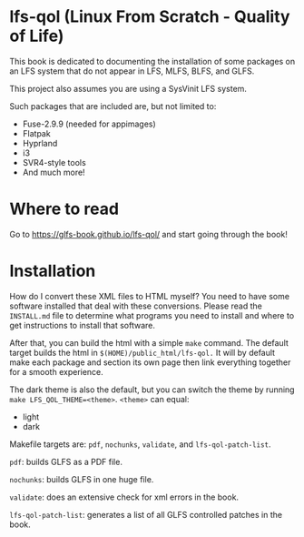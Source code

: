 # lfs-qol (Linux From Scratch - Quality of Life)

This book is dedicated to documenting the installation of some packages on an
LFS system that do not appear in LFS, MLFS, BLFS, and GLFS.

This project also assumes you are using a SysVinit LFS system.

Such packages that are included are, but not limited to:
- Fuse-2.9.9 (needed for appimages)
- Flatpak
- Hyprland
- i3
- SVR4-style tools
- And much more!

# Where to read

Go to https://glfs-book.github.io/lfs-qol/ and start going through the book!

# Installation

How do I convert these XML files to HTML myself? You need to have some software
installed that deal with these conversions. Please read the `INSTALL.md` file to
determine what programs you need to install and where to get instructions to
install that software.

After that, you can build the html with a simple `make` command.
The default target builds the html in `$(HOME)/public_html/lfs-qol.`
It will by default make each package and section its own page then link
everything together for a smooth experience.

The dark theme is also the default, but you can switch the theme by
running `make LFS_QOL_THEME=<theme>`. `<theme>` can equal:
- light
- dark

Makefile targets are: `pdf`, `nochunks`, `validate`, and `lfs-qol-patch-list`.

`pdf`: builds GLFS as a PDF file.

`nochunks`: builds GLFS in one huge file.

`validate`:  does an extensive check for xml errors in the book.

`lfs-qol-patch-list`: generates a list of all GLFS controlled patches in the book.
